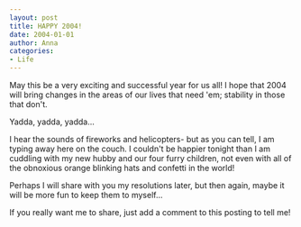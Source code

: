 ```yaml
---
layout: post
title: HAPPY 2004!
date: 2004-01-01
author: Anna
categories:
- Life
---
```


May this be a very exciting and successful year for us all! I hope that 2004 will bring changes in the areas of our lives that need 'em; stability in those that don't.

Yadda, yadda, yadda...

I hear the sounds of fireworks and helicopters- but as you can tell, I am typing away here on the couch. I couldn't be happier tonight than I am cuddling with my new hubby and our four furry children, not even with all of the obnoxious orange blinking hats and confetti in the world!

Perhaps I will share with you my resolutions later, but then again, maybe it will be more fun to keep them to myself...

If you really want me to share, just add a comment to this posting to tell me!
